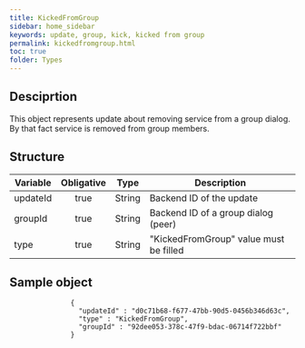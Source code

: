```yaml
---
title: KickedFromGroup
sidebar: home_sidebar
keywords: update, group, kick, kicked from group
permalink: kickedfromgroup.html
toc: true
folder: Types
---
```


## Desciprtion

<p> This object represents update  about removing service from a group dialog. By that fact service is removed from group members.
</p>

## Structure

| Variable  | Obligative  |Type| Description
|---|:---:|---|---|
| updateId  | true |String| Backend ID of the update |
| groupId  | true |String| Backend ID of a group dialog (peer) |
| type  | true | String | "KickedFromGroup" value must be filled

## Sample object

```
               {
                 "updateId" : "d0c71b68-f677-47bb-90d5-0456b346d63c",
                 "type" : "KickedFromGroup",
                 "groupId" : "92dee053-378c-47f9-bdac-06714f722bbf"
               }
```